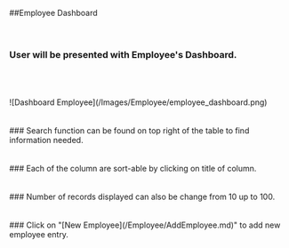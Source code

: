 ##Employee Dashboard
<br/>
<br/>
<br/>
### User will be presented with Employee's Dashboard.
<br/>
<br/>
<br/>
![Dashboard Employee](/Images/Employee/employee_dashboard.png)
<br/>
<br/>
<br/>
### Search function can be found on top right of the table to find information needed.
<br/>
<br/>
<br/>
### Each of the column are sort-able by clicking on title of column.
<br/>
<br/>
<br/>
### Number of records displayed can also be change from 10 up to 100.
<br/>
<br/>
<br/>
### Click on "[New Employee](/Employee/AddEmployee.md)" to add new employee entry.
